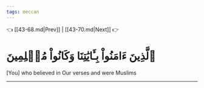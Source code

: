 ```yaml
---
tags: meccan
---
```


👈 [[43-68.md|Prev]] | [[43-70.md|Next]] 👉

# ٱلَّذِينَ ءَامَنُواْ بِـَٔايَٰتِنَا وَكَانُواْ مُسۡلِمِينَ

[You] who believed in Our verses and were Muslims

---


